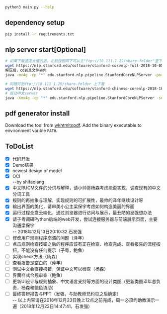 ```bash
python3 main.py --help
```
## dependency setup
```bash
pip install -r requirements.txt
```

## nlp server start[Optional]
```bash
# 如果下载速度太慢的话，北航校园网下可以去"ftp://10.111.1.29/share-folder"里下载stanford-corenlp-full-2018-10-05.zip，那里传了一份
wget https://nlp.stanford.edu/software/stanford-corenlp-full-2018-10-05.zip
解压后，cd到其文件夹内
java -mx4g -cp "*" edu.stanford.nlp.pipeline.StanfordCoreNLPServer -port 9000 -timeout 15000

# 同理可到ftp://10.111.1.29/share-folder 上下载
wget https://nlp.stanford.edu/software/stanford-chinese-corenlp-2018-10-05-models.jar
# 启动中文server
java -Xmx4g -cp "*" edu.stanford.nlp.pipeline.StanfordCoreNLPServer -serverProperties StanfordCoreNLP-chinese.properties -port 9001 -timeout 15000
```

## pdf generator install

Download the tool from [wkhtmltopdf](https://wkhtmltopdf.org/downloads.html).
Add the binary executable to environment varible `PATH`.

## ToDoList
- [x] 代码开发
- [x] Demo结果
- [x] newest design of model
- [x] OCl  
--by shifaqiang
- [x] 中文RUCM文件的分词与解释，请小帅哥杨森考虑能否实现，调查现有的中文分词工具
- [x] 规则的再抽象与理解，实现规则的可扩展性，最帅的泽年继续设计呀
- [x] 输出界面的美化，请审美小公主梁保宇考虑如何构造美丽的界面
- [x] 运行过程全盘云端化，通过浏览器进行访问与展示，最丑陋的发强想办法
- [x] 请子粤调研Python后端的web开发，尝试连接服务器与前端展示页面，主要沟通梁保宇  
-- 2018年12月13日20:10:32 石发强
- [ ] 修改用户规则程序崩溃的问题（泽年）
- [ ] 点击规则检查按钮之后的程序应该有正在检查、检查完成、查看报告的流程按钮，不能没有任何提示（子粤，鲍鱼）
- [ ] 实现check方法（杨森）
- [ ] 查看报告是空白的（泽年）
- [ ] 测试中文会直接报错，保证中文可以检查（杨森）
- [ ] 界面样式合规审查（鲍鱼）
- [ ] 更新UI设计与规则抽象、中文语言支持等方面的设计类图（更新类图泽年总负责，杨森和鲍鱼协助）
- [ ] 最终答辩报告与PPT（发强，与助教师兄约见之后确定）  
-- 以上内容请在2018年12月23日晚上12点之前完成，周一必须约助教演示一遍（2018年12月22日14:47:41，石发强）